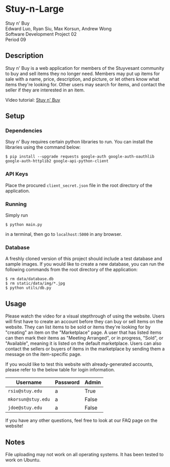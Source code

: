 # Stuy-n-Large

Stuy n' Buy<br>
Edward Luo, Ryan Siu, Max Korsun, Andrew Wong<br>
Software Development Project 02<br>
Period 09

## Description
Stuy n' Buy is a web application for members of the Stuyvesant community to buy and sell items they no longer need. Members may put up items for sale with a name, price, description, and picture, or let others know what items they're looking for. Other users may search for items, and contact the seller if they are interested in an item.

Video tutorial: [Stuy n' Buy](https://www.youtube.com/watch?v=nN3dwb9bchs&feature=youtu.be)

## Setup

### Dependencies
Stuy n' Buy requires certain python libraries to run. You can install the libraries using the command below:
```
$ pip install --upgrade requests google-auth google-auth-oauthlib google-auth-httplib2 google-api-python-client
```

### API Keys
Place the procured `client_secret.json` file in the root directory of the application.

### Running
Simply run 
```
$ python main.py
```
in a terminal, then go to `localhost:5000` in any browser.

### Database
A freshly cloned version of this project should include a test database and sample images. If you would like to create a new database, you can run the following commands from the root directory of the application:
```
$ rm data/database.db
$ rm static/data/img/*.jpg
$ python utils/db.py
```

## Usage
Please watch the video for a visual stepthrough of using the website. Users will first have to create an account before they can buy or sell items on the website. They can list items to be sold or items they're looking for by "creating" an item on the "Marketplace" page. A user that has listed items can then mark their items as "Meeting Arranged", or in progress, "Sold", or "Available", meaning it is listed on the default marketplace. Users can also contact the sellers or buyers of items in the marketplace by sending them a message on the item-specific page.

If you would like to test this website with already-generated accounts, please refer to the below table for login information.

| Username           | Password | Admin |
|--------------------|----------|-------|
| `rsiu@stuy.edu`    | a        | True  |
| `mkorsun@stuy.edu` | a        | False |
| `jdoe@stuy.edu`    | a        | False |

If you have any other questions, feel free to look at our FAQ page on the website!

## Notes
File uploading may not work on all operating systems. It has been tested to work on Ubuntu.
